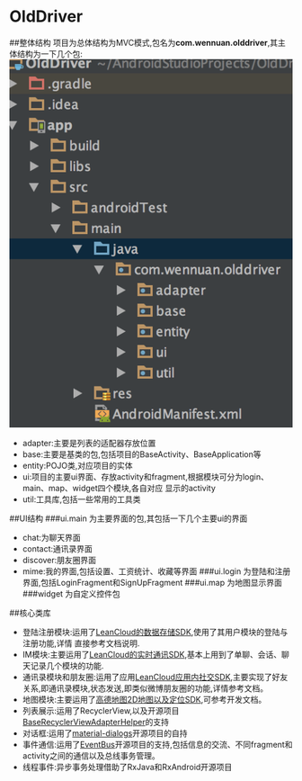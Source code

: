 # OldDriver
##整体结构
项目为总体结构为MVC模式,包名为**com.wennuan.olddriver**,其主体结构为一下几个包:
![项目结构](./screenshoot/struct.png)
* adapter:主要是列表的适配器存放位置
* base:主要是基类的包,包括项目的BaseActivity、BaseApplication等
* entity:POJO类,对应项目的实体
* ui:项目的主要ui界面、存放activity和fragment,根据模块可分为login、main、map、widget四个模块,各自对应
  显示的activity
* util:工具库,包括一些常用的工具类

##UI结构
###ui.main
为主要界面的包,其包括一下几个主要ui的界面
* chat:为聊天界面
* contact:通讯录界面
* discover:朋友圈界面
* mime:我的界面,包括设置、工资统计、收藏等界面
###ui.login
为登陆和注册界面,包括LoginFragment和SignUpFragment
###ui.map
为地图显示界面
###widget
为自定义控件包

##核心类库
* 登陆注册模块:运用了[LeanCloud的数据存储SDK](https://leancloud.cn/docs/leanstorage_guide-android.html#用户),使用了其用户模块的登陆与注册功能,详情
  直接参考文档说明.
* IM模块:主要运用了[LeanCloud的实时通讯SDK](https://leancloud.cn/docs/realtime_guide-android.html),基本上用到了单聊、会话、聊天记录几个模块的功能.
* 通讯录模块和朋友圈:运用了应用[LeanCloud应用内社交SDK](https://leancloud.cn/docs/status_system.html#Android_SDK),主要实现了好友关系,即通讯录模块,状态发送,即类似微博朋友圈的功能,详情参考文档。
* 地图模块:主要运用了[高德地图2D地图以及定位SDK](http://lbs.amap.com/api/android-sdk/summary/),可参考开发文档。
* 列表展示:运用了RecyclerView,以及开源项目[BaseRecyclerViewAdapterHelper](https://github.com/CymChad/BaseRecyclerViewAdapterHelper)的支持
* 对话框:运用了[material-dialogs](https://github.com/afollestad/material-dialogs)开源项目的自持
* 事件通信:运用了[EventBus](https://github.com/greenrobot/EventBus)开源项目的支持,包括信息的交流、不同fragment和activity之间的通信以及总线事务管理。
* 线程事件:异步事务处理借助了RxJava和RxAndroid开源项目





